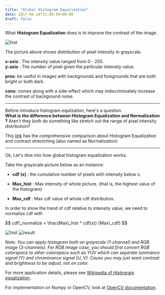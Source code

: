 ```yaml
---
title: "Global Histogram Equalization"
date: 2017-06-28T15:08:50+08:00
draft: false
---
```


What **Histogram Equalization** does is to improve the contrast of the image.

![hist](http://docs.opencv.org/3.1.0/histogram_equalization.png)

The picture above shows distribution of pixel intensity in grayscale.

**x-axis** : The intensity value ranged from 0 - 255.</br>
**y-axis** : The number of pixel given the particular intensity value.



**pros**: be useful in images with backgrounds and foregrounds that are both bright or both dark.

**cons**: comes along with a side-effect which may indiscriminately increase the contrast of background noise.

---

Before introduce histogram equlization, here's a question. </br>
**What is the difference between Histogram Equalization and Normalization ?** Aren't they both do something like stretch out the range of pixel intensity distribution?

This [link](http://sebastianraschka.com/Articles/2014_about_feature_scaling.html#z-score-standardization-or-min-max-scaling) has the comprehensive comparison about Histogram Equalization and contract strectching (also named as Normalization)

---

Ok, Let's dive into how global histogram equalization works.

Take the grayscale picture below as an instance:



+ **cdf (x)** :  the cumulative number of pixels with intensity below x.


+ **Max_hist** :  Max intensity of whole picture. (that is, the highest value of the histogram)
+ **Max_cdf**   :  Max cdf value of whole cdf distribution.

In order to show the trend of cdf relative to intensity value, we need to normalize cdf with

<div>$$ cdf\_normalize = \frac{Max\_hist * cdf(x)} {Max\_cdf} $$</div>



![hist][hist]
![result][result]

[hist]: img/global_hist_equalize/hist.png
[result]: img/global_hist_equalize/before_after.png



*Note:  You can apply histogram both on grayscale (1-channel) and RGB image (3-channels). For RGB image case, you should first convert RGB colorspace to other colorspace such as YUV which can seperate luminance signal (Y) and chrominance signal (U, V). Cause you may just want contrast and brightness to be adjust, not on color.*



For more application details, please see [Wikipedia of Histogram equalization](https://en.wikipedia.org/wiki/Histogram_equalization
).

For implementation on Numpy or OpenCV, look at [OpenCV documentation](http://www.ques10.com/p/5967/compare-between-contract-stretching-and-histogra-1/).

